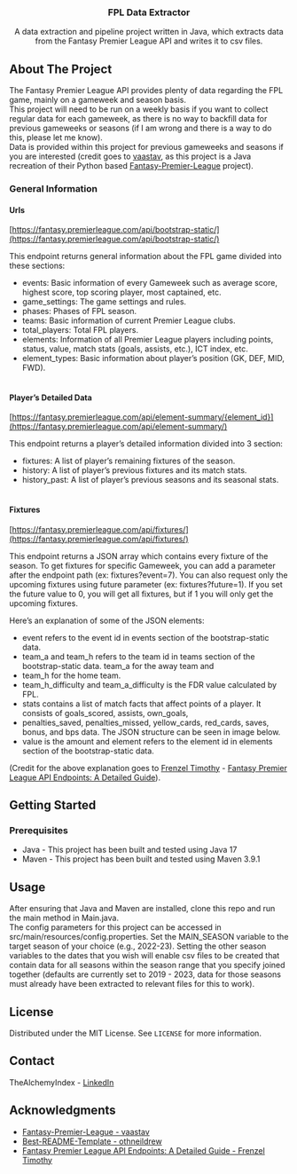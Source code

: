 <div align="center">
  <h3 align="center">FPL Data Extractor</h3>

  <p align="center">
    A data extraction and pipeline project written in Java, which extracts data from the Fantasy Premier League API 
    and writes it to csv files.
  </p>
</div>

<!-- ABOUT THE PROJECT -->
## About The Project

The Fantasy Premier League API provides plenty of data regarding the FPL game, mainly on a gameweek and season basis.
</br>
This project will need to be run on a weekly basis if you want to collect regular data for each gameweek, as there is 
no way to backfill data for previous gameweeks or seasons (if I am wrong and there is a way to do this, please let me know).
</br>
Data is provided within this project for previous gameweeks and seasons if you are interested (credit goes to 
[vaastav](https://github.com/vaastav), as this project is a Java 
recreation of their Python based [Fantasy-Premier-League](https://github.com/vaastav/Fantasy-Premier-League) project).
</br>
### General Information
#### Urls

[https://fantasy.premierleague.com/api/bootstrap-static/](https://fantasy.premierleague.com/api/bootstrap-static/)
</br>

This endpoint returns general information about the FPL game divided into these sections:

* events: Basic information of every Gameweek such as average score, highest score, top scoring player, most captained, etc.
* game_settings: The game settings and rules.
* phases: Phases of FPL season.
* teams: Basic information of current Premier League clubs.
* total_players: Total FPL players.
* elements: Information of all Premier League players including points, status, value, match stats (goals, assists, etc.), ICT index, etc.
* element_types: Basic information about player’s position (GK, DEF, MID, FWD).
</br></br>

#### Player’s Detailed Data

[https://fantasy.premierleague.com/api/element-summary/{element_id}](https://fantasy.premierleague.com/api/element-summary/)

This endpoint returns a player’s detailed information divided into 3 section:

* fixtures: A list of player’s remaining fixtures of the season.
* history: A list of player’s previous fixtures and its match stats.
* history_past: A list of player’s previous seasons and its seasonal stats.
</br></br>

#### Fixtures

[https://fantasy.premierleague.com/api/fixtures/](https://fantasy.premierleague.com/api/fixtures/)

This endpoint returns a JSON array which contains every fixture of the season. To get fixtures for specific Gameweek, 
you can add a parameter after the endpoint path (ex: fixtures?event=7). You can also request only the upcoming fixtures 
using future parameter (ex: fixtures?future=1). If you set the future value to 0, you will get all fixtures, but if 1 
you will only get the upcoming fixtures.

Here’s an explanation of some of the JSON elements:

* event refers to the event id in events section of the bootstrap-static data.
* team_a and team_h refers to the team id in teams section of the bootstrap-static data. team_a for the away team and 
* team_h for the home team.
* team_h_difficulty and team_a_difficulty is the FDR value calculated by FPL.
* stats contains a list of match facts that affect points of a player. It consists of goals_scored, assists, own_goals, 
* penalties_saved, penalties_missed, yellow_cards, red_cards, saves, bonus, and bps data. The JSON structure can be seen in image below.
* value is the amount and element refers to the element id in elements section of the bootstrap-static data.

(Credit for the above explanation goes to [Frenzel Timothy](https://medium.com/@frenzelts?source=post_page-----acbd5598eb19--------------------------------) - [Fantasy Premier League API Endpoints: A Detailed Guide](https://medium.com/@frenzelts/fantasy-premier-league-api-endpoints-a-detailed-guide-acbd5598eb19)).

<!-- GETTING STARTED -->
## Getting Started

### Prerequisites

* Java - This project has been built and tested using Java 17
* Maven - This project has been built and tested using Maven 3.9.1

<!-- USAGE EXAMPLES -->
## Usage

After ensuring that Java and Maven are installed, clone this repo and run the main method in Main.java.
</br>
The config parameters for this project can be accessed in src/main/resources/config.properties. Set the MAIN_SEASON
variable to the target season of your choice (e.g., 2022-23). Setting the other season variables to the dates that
you wish will enable csv files to be created that contain data for all seasons within the season range that you specify
joined together (defaults are currently set to 2019 - 2023, data for those seasons must already have been extracted to
relevant files for this to work).

<!-- LICENSE -->
## License

Distributed under the MIT License. See `LICENSE` for more information.

<!-- CONTACT -->
## Contact

TheAlchemyIndex - [LinkedIn](https://www.linkedin.com/in/vaughana)

<!-- ACKNOWLEDGMENTS -->
## Acknowledgments

* [Fantasy-Premier-League - vaastav](https://github.com/vaastav/Fantasy-Premier-League)
* [Best-README-Template - othneildrew](https://github.com/othneildrew/Best-README-Template)
* [Fantasy Premier League API Endpoints: A Detailed Guide - Frenzel Timothy](https://medium.com/@frenzelts/fantasy-premier-league-api-endpoints-a-detailed-guide-acbd5598eb19)
